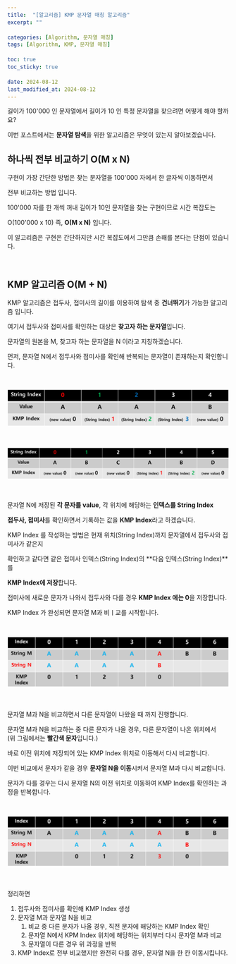 ```yaml
---
title:  "[알고리즘] KMP 문자열 매칭 알고리즘"
excerpt: ""

categories: [Algorithm, 문자열 매칭]
tags: [Algorithm, KMP, 문자열 매칭]

toc: true
toc_sticky: true
 
date: 2024-08-12
last_modified_at: 2024-08-12
---
```


길이가 100'000 인 문자열에서 길이가 10 인 특정 문자열을 찾으려면 어떻게 해야 할까요?  

이번 포스트에서는 **문자열 탐색**을 위한 알고리즘은 무엇이 있는지 알아보겠습니다.  

## 하나씩 전부 비교하기 O(M x N)

구현이 가장 간단한 방법은 찾는 문자열을 100'000 자에서 한 글자씩 이동하면서  

전부 비교하는 방법 입니다.  

100'000 자를 한 개씩 꺼내 길이가 10인 문자열을 찾는 구현이므로 시간 복잡도는  

O(100'000 x 10) 즉, **O(M x N)** 입니다.  

이 알고리즘은 구현은 간단하지만 시간 복잡도에서 그만큼 손해를 본다는 단점이 있습니다.  

<br/>

## KMP 알고리즘 O(M + N)

KMP 알고리즘은 접두사, 접미사의 길이를 이용하여 탐색 중 **건너뛰기**가 가능한 알고리즘 입니다.  

여기서 접두사와 접미사를 확인하는 대상은 **찾고자 하는 문자열**입니다.  

문자열의 원본을 M, 찾고자 하는 문자열을 N 이라고 지칭하겠습니다.  

먼저, 문자열 N에서 접두사와 접미사를 확인해 반복되는 문자열이 존재하는지 확인합니다.  

<br/>

![KMP String N](/assets/img/Algorithm/KMP_01.png)  

<br/>

![KMP String N 02](/assets/img/Algorithm/KMP_02.png)  

<br/>

문자열 N에 저장된 **각 문자를 value**, 각 위치에 해당하는 **인덱스를 String Index**  

**접두사, 접미사**를 확인하면서 기록하는 값을 **KMP Index**라고 하겠습니다.  

KMP Index 를 작성하는 방법은 현재 위치(String Index)까지 문자열에서 접두사와 접미사가 같은지  

확인하고 같다면 같은 접미사 인덱스(String Index)의 **다음 인덱스(String Index)**를  

**KMP Index에 저장**합니다.  

접미사에 새로운 문자가 나와서 접두사와 다를 경우 **KMP Index 에는 0**을 저장합니다.  

KMP Index 가 완성되면 문자열 M과 비ㅣ교를 시작합니다.  

<br/>

![KMP String Comapre M and N](/assets/img/Algorithm/KMP_03.png)  

<br/>

문자열 M과 N을 비교하면서 다른 문자열이 나왔을 때 까지 진행합니다.  

문자열 M과 N을 비교하는 중 다른 문자가 나올 경우, 다른 문자열이 나온 위치에서  
(위 그림에서는 **빨간색 문자**입니다.)  

바로 이전 위치에 저장되어 있는 KMP Index 위치로 이동해서 다시 비교합니다.  

이번 비교에서 문자가 같을 경우 **문자열 N을 이동**시켜서 문자열 M과 다시 비교합니다.  

문자가 다를 경우는 다시 문자열 N의 이전 위치로 이동하여 KMP Index를 확인하는 과정을 반복합니다.  

<br/>

![KMP String Compare M and N 02](/assets/img/Algorithm/KMP_04.png)  

<br/>

정리하면  

1. 접두사와 접미사를 확인해 KMP Index 생성  
2. 문자열 M과 문자열 N을 비교
    1. 비교 중 다른 문자가 나올 경우, 직전 문자에 해당하는 KMP Index 확인
    2. 문자열 N에서 KPM Index 위치에 해당하는 위치부터 다시 문자열 M과 비교
    3. 문자열이 다른 경우 위 과정을 반복
3. KMP Index로 전부 비교했지만 완전히 다를 경우, 문자열 N을 한 칸 이동시킵니다.  


